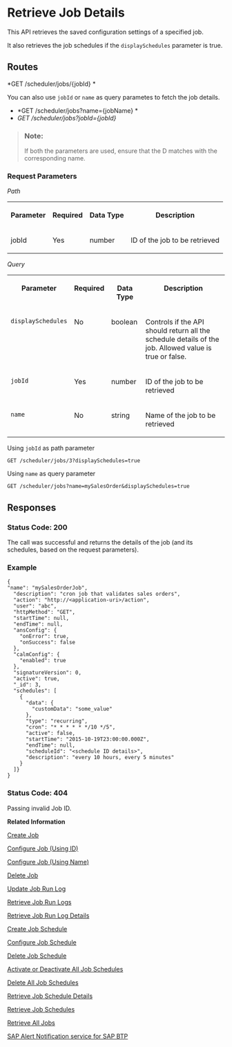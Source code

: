 <!-- loio815605d5b17d4647939ef0221886de7b -->

# Retrieve Job Details

This API retrieves the saved configuration settings of a specified job.



It also retrieves the job schedules if the `displaySchedules` parameter is true.



## Routes

*GET /scheduler/jobs/\{jobId\} *

You can also use `jobId` or `name` as query parametes to fetch the job details.

-   *GET /scheduler/jobs?name=\{jobName\} *
-   *GET /scheduler/jobs?jobId=\{jobId\}*

> ### Note:  
> If both the parameters are used, ensure that the D matches with the corresponding name.



### Request Parameters

*Path* 


<table>
<tr>
<th valign="top">

Parameter

</th>
<th valign="top">

Required

</th>
<th valign="top">

Data Type

</th>
<th valign="top">

Description

</th>
</tr>
<tr>
<td valign="top">

jobId

</td>
<td valign="top">

Yes

</td>
<td valign="top">

number

</td>
<td valign="top">

ID of the job to be retrieved

</td>
</tr>
</table>

*Query* 


<table>
<tr>
<th valign="top">

Parameter

</th>
<th valign="top">

Required

</th>
<th valign="top">

Data Type

</th>
<th valign="top">

Description

</th>
</tr>
<tr>
<td valign="top">

`displaySchedules`

</td>
<td valign="top">

No

</td>
<td valign="top">

boolean

</td>
<td valign="top">

Controls if the API should return all the schedule details of the job. Allowed value is true or false.

</td>
</tr>
<tr>
<td valign="top">

`jobId`

</td>
<td valign="top">

Yes

</td>
<td valign="top">

number

</td>
<td valign="top">

ID of the job to be retrieved

</td>
</tr>
<tr>
<td valign="top">

`name`

</td>
<td valign="top">

No

</td>
<td valign="top">

string

</td>
<td valign="top">

Name of the job to be retrieved

</td>
</tr>
</table>

Using `jobId` as path parameter

```
GET /scheduler/jobs/3?displaySchedules=true
```

Using `name` as query parameter

```
GET /scheduler/jobs?name=mySalesOrder&displaySchedules=true
```



## Responses



### Status Code: 200

The call was successful and returns the details of the job \(and its schedules, based on the request parameters\).



### Example

```
{
"name": "mySalesOrderJob",
  "description": "cron job that validates sales orders",
  "action": "http://<application-uri>/action",
  "user": "abc",
  "httpMethod": "GET",
  "startTime": null,
  "endTime": null,
  "ansConfig": {
    "onError": true,
    "onSuccess": false
  },
  "calmConfig": {
    "enabled": true
  },
  "signatureVersion": 0,
  "active": true,
  "_id": 3,
  "schedules": [
    {
      "data": {
        "customData": "some_value"
      },
      "type": "recurring",
      "cron": "* * * * * */10 */5",
      "active": false,
      "startTime": "2015-10-19T23:00:00.000Z",
      "endTime": null,
      "scheduleId": "<schedule ID details>",
      "description": "every 10 hours, every 5 minutes"
    }
  ]} 
}
```



### Status Code: 404

Passing invalid Job ID.



**Related Information**  


[Create Job](create-job-2c1ecb6.md "This API creates a job by accepting one or more job schedules to be created.")

[Configure Job \(Using ID\)](configure-job-using-id-514f2f6.md "This API configures a job with the updated runtime information using job ID.")

[Configure Job \(Using Name\)](configure-job-using-name-5790b8a.md "This API configures a job with the updated runtime information using job name.")

[Delete Job](delete-job-cd8feb7.md "This API deletes a job and all its runtime information such as schedules and logs.")

[Update Job Run Log](update-job-run-log-e85da40.md "This API is used by the application to inform the Job Scheduler about the status of an asynchronous, long-running job.")

[Retrieve Job Run Logs](retrieve-job-run-logs-13d38f3.md "This API retrieves the run logs for a specified job schedule.")

[Retrieve Job Run Log Details](retrieve-job-run-log-details-e49a4b2.md "This API retrieves the details for a specified job run log.")

[Create Job Schedule](create-job-schedule-66ab3c1.md "This API creates a job schedule for a specified job.")

[Configure Job Schedule](configure-job-schedule-0a4d939.md "This API configures/updates the runtime information of a job schedule for a specified job.")

[Delete Job Schedule](delete-job-schedule-3066b6d.md "This API deletes the specified job schedule.")

[Activate or Deactivate All Job Schedules](activate-or-deactivate-all-job-schedules-fe9650b.md "This API activates or deactivates all the existing schedules for a job.")

[Delete All Job Schedules](delete-all-job-schedules-0aab1ab.md "This API deletes all the schedules of the specified job.")

[Retrieve Job Schedule Details](retrieve-job-schedule-details-fa16c72.md "This API retrieves the saved configuration settings of a specified job schedule.")

[Retrieve Job Schedules](retrieve-job-schedules-251658d.md "This API retrieves all schedules for a specified job.")

[Retrieve All Jobs](retrieve-all-jobs-b4d3719.md "This API retrieves all jobs in a service instance.")

[SAP Alert Notification service for SAP BTP](https://help.sap.com/docs/ALERT_NOTIFICATION?version=Cloud)

